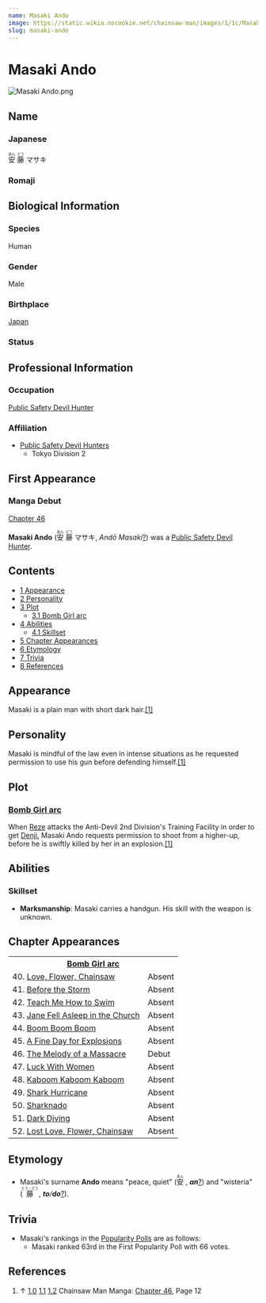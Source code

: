 ```yaml
---
name: Masaki Ando
image: https://static.wikia.nocookie.net/chainsaw-man/images/1/1c/Masaki_Ando.png
slug: masaki-ando
---
```


# Masaki Ando

![](https://static.wikia.nocookie.net/chainsaw-man/images/1/1c/Masaki_Ando.png "Masaki Ando.png")

## Name

### Japanese

<ruby lang="ja"><rb>安</rb><rp> (</rp><rt>あん</rt><rp>) </rp></ruby> <ruby lang="ja"><rb>藤</rb><rp> (</rp><rt>どう</rt><rp>) </rp></ruby> マサキ

### Romaji

## Biological Information

### Species

Human

### Gender

Male

### Birthplace

[Japan](/world#japan "World")

### Status

## Professional Information

### Occupation

[Public Safety Devil Hunter](/devil-hunter#public-safety-devil-hunters "Devil Hunter")

### Affiliation

-   [Public Safety Devil Hunters](/devil-hunter#public-safety-devil-hunters "Devil Hunter")
    -   Tokyo Division 2

## First Appearance

### Manga Debut

[Chapter 46](/chapter-46 "Chapter 46")

**Masaki Ando** (<ruby lang="ja"><rb>安</rb><rp> (</rp><rt>あん</rt><rp>) </rp></ruby> <ruby lang="ja"><rb>藤</rb><rp> (</rp><rt>どう</rt><rp>) </rp></ruby> マサキ, _Andō Masaki_[?](http://en.wikipedia.org/wiki/Help:Installing_Japanese_character_sets "wikipedia:Help:Installing Japanese character sets")) was a [Public Safety Devil Hunter](/devil-hunter "Devil Hunter").

## Contents

-   [1 Appearance](#Appearance)
-   [2 Personality](#Personality)
-   [3 Plot](#Plot)
    -   [3.1 Bomb Girl arc](#Bomb_Girl_arc)
-   [4 Abilities](#Abilities)
    -   [4.1 Skillset](#Skillset)
-   [5 Chapter Appearances](#Chapter_Appearances)
-   [6 Etymology](#Etymology)
-   [7 Trivia](#Trivia)
-   [8 References](#References)

## Appearance

Masaki is a plain man with short dark hair.[\[1\]](#cite_note-Ch46Pg12-1)

## Personality

Masaki is mindful of the law even in intense situations as he requested permission to use his gun before defending himself.[\[1\]](#cite_note-Ch46Pg12-1)

## Plot

### [Bomb Girl arc](/bomb-girl-arc "Bomb Girl arc")

When [Reze](/reze "Reze") attacks the Anti-Devil 2nd Division's Training Facility in order to get [Denji](/denji "Denji"), Masaki Ando requests permission to shoot from a higher-up, before he is swiftly killed by her in an explosion.[\[1\]](#cite_note-Ch46Pg12-1)

## Abilities

### Skillset

-   **Marksmanship**: Masaki carries a handgun. His skill with the weapon is unknown.

## Chapter Appearances

<table><tbody><tr><th colspan="2"><center><a href="/bomb-girl-arc" title="Bomb Girl arc"><span>Bomb Girl arc</span></a></center></th></tr><tr><td>40. <a href="/chapter-40" title="Chapter 40">Love, Flower, Chainsaw</a></td><td><span>Absent</span></td></tr><tr><td>41. <a href="/chapter-41" title="Chapter 41">Before the Storm</a></td><td><span>Absent</span></td></tr><tr><td>42. <a href="/chapter-42" title="Chapter 42">Teach Me How to Swim</a></td><td><span>Absent</span></td></tr><tr><td>43. <a href="/chapter-43" title="Chapter 43">Jane Fell Asleep in the Church</a></td><td><span>Absent</span></td></tr><tr><td>44. <a href="/chapter-44" title="Chapter 44">Boom Boom Boom</a></td><td><span>Absent</span></td></tr><tr><td>45. <a href="/chapter-45" title="Chapter 45">A Fine Day for Explosions</a></td><td><span>Absent</span></td></tr><tr><td>46. <a href="/chapter-46" title="Chapter 46">The Melody of a Massacre</a></td><td><span>Debut</span></td></tr><tr><td>47. <a href="/chapter-47" title="Chapter 47">Luck With Women</a></td><td><span>Absent</span></td></tr><tr><td>48. <a href="/chapter-48" title="Chapter 48">Kaboom Kaboom Kaboom</a></td><td><span>Absent</span></td></tr><tr><td>49. <a href="/chapter-49" title="Chapter 49">Shark Hurricane</a></td><td><span>Absent</span></td></tr><tr><td>50. <a href="/chapter-50" title="Chapter 50">Sharknado</a></td><td><span>Absent</span></td></tr><tr><td>51. <a href="/chapter-51" title="Chapter 51">Dark Diving</a></td><td><span>Absent</span></td></tr><tr><td>52. <a href="/chapter-52" title="Chapter 52">Lost Love, Flower, Chainsaw</a></td><td><span>Absent</span></td></tr></tbody></table>

## Etymology

-   Masaki's surname **Ando** means "peace, quiet" (<ruby lang="ja"><rb>安</rb><rp> (</rp><rt>あん</rt><rp>) </rp></ruby> , _**an**_[?](http://en.wikipedia.org/wiki/Help:Installing_Japanese_character_sets "wikipedia:Help:Installing Japanese character sets")) and "wisteria" (<ruby lang="ja"><rb>藤</rb><rp> (</rp><rt>とう・どう</rt><rp>) </rp></ruby> , _**to**/**do**_[?](http://en.wikipedia.org/wiki/Help:Installing_Japanese_character_sets "wikipedia:Help:Installing Japanese character sets")).

## Trivia

-   Masaki's rankings in the [Popularity Polls](/popularity-polls "Popularity Polls") are as follows:
    -   Masaki ranked 63rd in the First Popularity Poll with 66 votes.

## References

1.  ↑ [1.0](#cite_ref-Ch46Pg12_1-0) [1.1](#cite_ref-Ch46Pg12_1-1) [1.2](#cite_ref-Ch46Pg12_1-2) Chainsaw Man Manga: [Chapter 46](/chapter-46 "Chapter 46"), Page 12